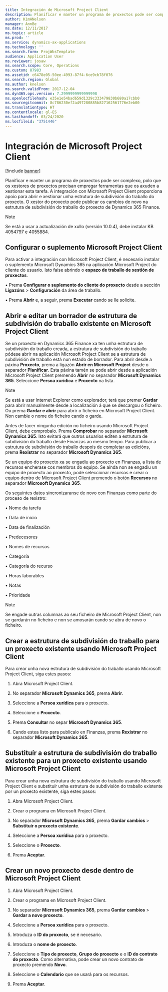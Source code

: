 ```yaml
---
title: Integración de Microsoft Project Client
description: Planificar e manter un programa de proxectos pode ser complexo, polo que os xestores de proxectos precisan empregar ferramentas que os axuden a xestionar esta tarefa. A integración con Microsoft Project Client proporciona apoio para abrir e xestionar unha estrutura de subdivisión do traballo do proxecto.
author: KimANelson
manager: AnnBe
ms.date: 12/11/2017
ms.topic: article
ms.prod: ''
ms.service: dynamics-ax-applications
ms.technology: ''
ms.search.form: ProjWbsTemplate
audience: Application User
ms.reviewer: josaw
ms.search.scope: Core, Operations
ms.custom: 87983
ms.assetid: c6478e05-50ee-4993-87f4-6ce9cb78f076
ms.search.region: Global
ms.author: knelson
ms.search.validFrom: 2017-12-04
ms.dyn365.ops.version: 7.2999999999999998
ms.openlocfilehash: e35e1e54bad659d1329c333479830b680a17cbb0
ms.sourcegitcommit: 8c786230ef2a497280885b827162561776e2eb00
ms.translationtype: HT
ms.contentlocale: gl-ES
ms.lasthandoff: 03/24/2020
ms.locfileid: "3751446"
---
```

# <a name="microsoft-project-client-integration"></a>Integración de Microsoft Project Client

[!include [banner](../includes/banner.md)]

Planificar e manter un programa de proxectos pode ser complexo, polo que os xestores de proxectos precisan empregar ferramentas que os axuden a xestionar esta tarefa. A integración con Microsoft Project Client proporciona apoio para abrir e xestionar unha estrutura de subdivisión do traballo do proxecto. O xestor do proxecto pode publicar os cambios de novo na estrutura de subdivisión do traballo do proxecto de Dynamics 365 Finance.

> [!NOTE]
> Se está a usar a actualización de xullo (versión 10.0.4), debe instalar KB 4054797 e 4055884.

## <a name="configure-the-microsoft-project-client-add-in"></a>Configurar o suplemento Microsoft Project Client
Para activar a integración con Microsoft Project Client, é necesario instalar o suplemento Microsoft Dynamics 365 na aplicación Microsoft Project do cliente do usuario. Isto faise abrindo o **espazo de traballo de xestión de proxectos**.

• Prema **Configurar o suplemento do cliente do proxecto** desde a sección **Ligazóns** > **Configuración** da área de traballo.

• Prema **Abrir** e, a seguir, prema **Executar** cando se lle solicite.

## <a name="open-and-edit-an-existing-draft-work-breakdown-structure-in-microsoft-project-client"></a>Abrir e editar un borrador de estrutura de subdivisión do traballo existente en Microsoft Project Client
Se un proxecto en Dynamics 365 Finance xa ten unha estrutura de subdivisión do traballo creada, a estrutura de subdivisión do traballo pódese abrir na aplicación Microsoft Project Client se a estrutura de subdivisión de traballo está nun estado de borrador. Para abrir desde a páxina **Proxecto**, prema a ligazón **Abrir en Microsoft Project** desde o separador **Planificar**. Esta páxina tamén se pode abrir desde a aplicación Microsoft Project Client premendo **Abrir** no separador **Microsoft Dynamics 365**. Seleccione **Persoa xurídica** e **Proxecto** na lista.

> [!NOTE]
> Se está a usar Internet Explorer como explorador, terá que premer **Gardar** para abrir manualmente desde a localización á que se descargou o ficheiro. Ou prema **Gardar e abrir** para abrir o ficheiro en Microsoft Project Client. Non cambie o nome do ficheiro cando o garde.

Antes de facer ningunha edición no ficheiro usando Microsoft Project Client, debe comprobalo. Prema **Comprobar** no separador **Microsoft Dynamics 365**. Isto evitará que outros usuarios editen a estrutura de subdivisión do traballo desde Finanzas ao mesmo tempo. Para publicar a estrutura de subdivisión do traballo despois de completar as edicións, prema **Rexistrar** no separador **Microsoft Dynamics 365**.

Se un equipo do proxecto xa se engadiu ao proxecto en Finanzas, a lista de recursos encherase cos membros do equipo. Se aínda non se engadiu un equipo de proxecto ao proxecto, pode seleccionar recursos e crear o equipo dentro de Microsoft Project Client premendo o botón **Recursos** no separador **Microsoft Dynamics 365**. 

Os seguintes datos sincronizaranse de novo con Finanzas como parte do proceso de rexistro:

•   Nome da tarefa

•   Data de inicio

•   Data de finalización

•   Predecesores

•   Nomes de recursos

•   Categoría

•   Categoría do recurso

•   Horas laborables

•   Notas

•   Prioridade

> [!NOTE]
> Se engade outras columnas ao seu ficheiro de Microsoft Project Client, non se gardarán no ficheiro e non se amosarán cando se abra de novo o ficheiro.

## <a name="create-the-work-breakdown-structure-for-an-existing-project-using-microsoft-project-client"></a>Crear a estrutura de subdivisión do traballo para un proxecto existente usando Microsoft Project Client
Para crear unha nova estrutura de subdivisión do traballo usando Microsoft Project Client, siga estes pasos:


1.  Abra Microsoft Project Client.

2.  No separador **Microsoft Dynamics 365**, prema **Abrir**.

3.  Seleccione a **Persoa xurídica** para o proxecto.

4.  Seleccione o **Proxecto**.

5.  Prema **Consultar** no separ **Microsoft Dynamics 365**.

6.  Cando estea listo para publicalo en Finanzas, prema **Rexistrar** no separador **Microsoft Dynamics 365**.

## <a name="replace-the-existing-work-breakdown-structure-for-an-existing-project-using-microsoft-project-client"></a>Substituír a estrutura de subdivisión do traballo existente para un proxecto existente usando Microsoft Project Client
Para crear unha nova estrutura de subdivisión do traballo usando Microsoft Project Client e substituír unha estrutura de subdivisión do traballo existente por un proxecto existente, siga estes pasos:

1.  Abra Microsoft Project Client.

2.  Crear o programa en Microsoft Project Client.

3.  No separador **Microsoft Dynamics 365**, prema **Gardar cambios** > **Substituír o proxecto existente**.

4.  Seleccione a **Persoa xurídica** para o proxecto.

5.  Seleccione o **Proxecto**.

6.  Prema **Aceptar**.

## <a name="create-a-new-project-from-within-microsoft-project-client"></a>Crear un novo proxecto desde dentro de Microsoft Project Client


1.  Abra Microsoft Project Client.

2.  Crear o programa en Microsoft Project Client.

3.  No separador **Microsoft Dynamics 365**, prema **Gardar cambios** > **Gardar a novo proxecto**.

4.  Seleccione a **Persoa xurídica** para o proxecto.

5.  Introduza o **ID do proxecto**, se é necesario.

6.  Introduza o **nome de proxecto**.

7.  Seleccione o **Tipo de proxecto**, **Grupo do proxecto** e o **ID do contrato do proxecto**. Como alternativa, pode crear un novo contrato de proxecto premendo **Novo**.

8.  Seleccione o **Calendario** que se usará para os recursos.

11. Prema **Aceptar**.
